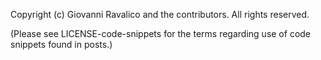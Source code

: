 Copyright (c) Giovanni Ravalico and the contributors.
All rights reserved.

(Please see LICENSE-code-snippets for the terms regarding use of code snippets found in posts.)
